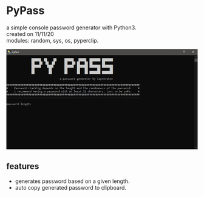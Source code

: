 # PyPass
a simple console password generator with Python3.<br/>
created on 11/11/20<br/>
modules: random, sys, os, pyperclip.<br/>

![PyPass main screen](https://github.com/CaptKraken/PyPass/blob/master/PyPass.jpg?raw=true)

<h2>features</h2>
<ul>
<li>generates password based on a given length.</li>
<li>auto copy generated password to clipboard.</li>
</ul>
